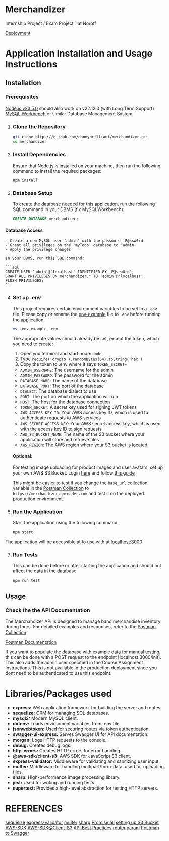 # Merchandizer

Internship Project / Exam Project 1 at Noroff

[Deployment](https://merchandizer.onrender.com)

# Application Installation and Usage Instructions

## Installation

### Prerequisites

[Node.js v23.5.0](https://nodejs.org/en/download/package-manager) should also work on v22.12.0 (with Long Term Support)
[MySQL Workbench](https://dev.mysql.com/downloads/workbench/) or similar Database Management System

1. ### Clone the Repository

   ```bash
   git clone https://github.com/donnybrilliant/merchandizer.git
   cd merchandizer
   ```

2. ### Install Dependencies

   Ensure that Node.js is installed on your machine, then run the following command to install the required packages:

   ```bash
   npm install
   ```

3. ### Database Setup

   To create the database needed for this application, run the following SQL command in your DBMS (f.x MySQLWorkbench):

   ```sql
   CREATE DATABASE merchandizer;
   ```

#### Database Access

    - Create a new MySQL user 'admin' with the password 'P@ssw0rd'
    - Grant all privileges on the 'myTodo' database to 'admin'
    - Apply the privilege changes

    In your DBMS, run this SQL command:

    ```sql
    CREATE USER 'admin'@'localhost' IDENTIFIED BY 'P@ssw0rd';
    GRANT ALL PRIVILEGES ON merchandizer.* TO 'admin'@'localhost';
    FLUSH PRIVILEGES;
    ```

4. ### Set up .env

   This project requires certain environment variables to be set in a `.env` file.
   Please copy or rename the [env-example](https://github.com/donnybrilliant/merchandizer/blob/main/env_example) file to `.env` before running the application.

   ```bash
   mv .env-example .env
   ```

   The appropriate values should already be set, except the token, which you need to create:

   1. Open you terminal and start node: `node`
   2. Type `require('crypto').randomBytes(64).toString('hex')`
   3. Copy the token to .env where it says `TOKEN_SECRET=`

   - `ADMIN_USERNAME`: The username for the admin
   - `ADMIN_PASSWORD`: The password for the admin
   - `DATABASE_NAME`: The name of the database
   - `DATABASE_PORT`: The port of the database
   - `DIALECT`: The database dialect to use
   - `PORT`: The port on which the application will run
   - `HOST`: The host for the database connection
   - `TOKEN_SECRET`: A secret key used for signing JWT tokens
   - `AWS_ACCESS_KEY_ID`: Your AWS access key ID, which is used to authenticate requests to AWS services
   - `AWS_SECRET_ACCESS_KEY`: Your AWS secret access key, which is used with the access key ID to sign requests
   - `AWS_S3_BUCKET_NAME`: The name of the S3 bucket where your application will store and retrieve files
   - `AWS_REGION`: The AWS region where your S3 bucket is located

   #### Optional:

   For testing image uploading for product images and user avatars, set up your own AWS S3 Bucket.
   Login [here](https://console.aws.amazon.com/console/home?nc2=h_ct&src=header-signin) and follow [this guide](https://medium.com/@shivam97.dawar/easy-and-simple-4-steps-to-upload-images-to-aws-s3-bucket-through-node-js-server-using-express-5f1095fcc485)

   This might be easier to test if you change the `base_url` collection variable in the [Postman Collection](https://www.postman.com/wolfzkin/workspace/merchandizer/collection/14878277-b26761a4-e2dd-4640-82b1-1ddc303bc8a2?action=share&creator=14878277) to `https://merchandizer.onrender.com` and test it on the deployed production environment.

5. ### Run the Application

   Start the application using the following command:

   ```bash
   npm start
   ```

The application will be accessible at to use with at [localhost:3000](http://localhost:3000)

7. ### Run Tests

   This can be done before or after starting the application and should not affect the data in the database

   ```bash
   npm run test
   ```

## Usage

### Check the the API Documentation

The Merchandizer API is designed to manage band merchandise inventory during tours.
For detailed examples and responses, refer to the [Postman Collection](https://www.postman.com/wolfzkin/workspace/merchandizer/collection/14878277-b26761a4-e2dd-4640-82b1-1ddc303bc8a2?action=share&creator=14878277)

[Postman Documentation](https://www.postman.com/wolfzkin/merchandizer/documentation/dkmx3ul/merchandizer)

If you want to populate the database with example data for manual testing, this can be done with a POST request to the endpoint [localhost:3000/init]. This also adds the admin user specified in the Course Assignment Instructions.
This is not available in the production deployment since you dont need to be authenticated to use this endpoint.

# Libraries/Packages used

- **express:** Web application framework for building the server and routes.
- **sequelize:** ORM for managing SQL databases.
- **mysql2:** Modern MySQL client.
- **dotenv:** Loads environment variables from .env file.
- **jsonwebtoken:** Used for securing routes via token authentication.
- **swagger-ui-express:** Serves Swagger UI for API documentation.
- **morgan:** Logs HTTP requests to the console.
- **debug:** Creates debug logs.
- **http-errors:** Creates HTTP errors for error handling.
- **@aws-sdk/client-s3:** AWS SDK for JavaScript S3 client.
- **express-validator:** Middleware for validating and sanitizing user input.
- **multer:** Middleware for handling multipart/form-data, used for uploading files.
- **sharp:** High-performance image processing library.
- **jest:** Used for writing and running tests.
- **supertest:** Provides a high-level abstraction for testing HTTP servers.

# REFERENCES

[sequelize](https://sequelize.org/docs/v6/)
[express-validator](https://express-validator.github.io/docs)
[multer](https://github.com/expressjs/multer)
[sharp](https://sharp.pixelplumbing.com/)
[Promise.all](https://developer.mozilla.org/en-US/docs/Web/JavaScript/Reference/Global_Objects/Promise/all)
[setting up S3 Bucket](https://medium.com/@shivam97.dawar/easy-and-simple-4-steps-to-upload-images-to-aws-s3-bucket-through-node-js-server-using-express-5f1095fcc485)
[AWS-SDK](https://docs.aws.amazon.com/AmazonS3/latest/userguide/Welcome.html)
[AWS-SDK@Client-S3](https://www.npmjs.com/package/@aws-sdk/client-s3)
[API Best Practices](https://apibestpractices.info/url-design/nested-resources)
[router.param](https://javascript.plainenglish.io/using-param-middleware-in-express-simplifying-route-validation-36e939635567)
[Postman to Swagger](https://www.postman.com/postman/postman-public-workspace/documentation/ijkf7ei/postman-to-swagger-oas-2)
